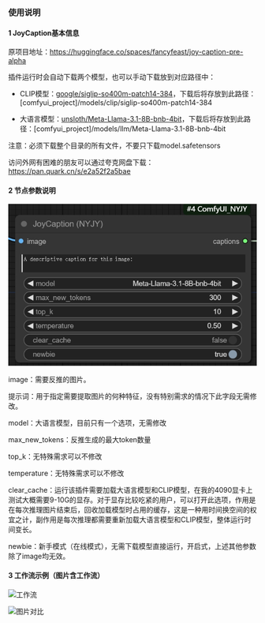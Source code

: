 ### 使用说明
#### 1 JoyCaption基本信息
原项目地址：https://huggingface.co/spaces/fancyfeast/joy-caption-pre-alpha

插件运行时会自动下载两个模型，也可以手动下载放到对应路径中：

- CLIP模型：[google/siglip-so400m-patch14-384]( https://huggingface.co/google/siglip-so400m-patch14-384/tree/main )，下载后将存放到此路径：[comfyui_project]/models/clip/siglip-so400m-patch14-384

- 大语言模型：[unsloth/Meta-Llama-3.1-8B-bnb-4bit]( https://huggingface.co/unsloth/Meta-Llama-3.1-8B-bnb-4bit/tree/main )，下载后将存放到此路径：[comfyui_project]/models/llm/Meta-Llama-3.1-8B-bnb-4bit

注意：必须下载整个目录的所有文件，不要只下载model.safetensors

访问外网有困难的朋友可以通过夸克网盘下载：https://pan.quark.cn/s/e2a52f2a5bae

#### 2 节点参数说明

![joy caption节点](images/joycaption-node.png)

image：需要反推的图片。

提示词：用于指定需要提取图片的何种特征，没有特别需求的情况下此字段无需修改。

model：大语言模型，目前只有一个选项，无需修改

max_new_tokens：反推生成的最大token数量

top_k：无特殊需求可以不修改

temperature：无特殊需求可以不修改

clear_cache：运行该插件需要加载大语言模型和CLIP模型，在我的4090显卡上测试大概需要9-10G的显存。对于显存比较吃紧的用户，可以打开此选项，作用是在每次推理图片结束后，回收加载模型时占用的缓存，这是一种用时间换空间的权宜之计，副作用是每次推理都需要重新加载大语言模型和CLIP模型，整体运行时间变长。

newbie：新手模式（在线模式），无需下载模型直接运行，开启式，上述其他参数除了image均无效。

#### 3 工作流示例（图片含工作流）

![工作流](images/joycaption.png)


![图片对比](images/joycaption-2.png)
